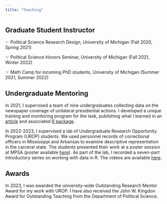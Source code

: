 ```yaml
---
title: "Teaching"
---
```




## Graduate Student Instructor
&#9758; Political Science Research Design, University of Michigan (Fall 2020, Spring 2021)

&#9758; Political Science Honors Seminar, University of Michigan  (Fall 2021, Winter 2022)

&#9758; Math Camp for incoming PhD students, University of Michigan (Summer 2021, Summer 2022)

## Undergraduate Mentoring
In 2021, I supervised a team of nine undergraduates collecting data on the newspaper coverage of unilateral presidential actions. I developed a unique training and monitoring program for the task, publishing what I learned in an  <font style="color:#FFCB05;">[article](../improving-content-analysis-tools-for-working-with-undergraduate-research-assistants.pdf)</font> and associated  <font style="color:#FFCB05;">[R package](https://cran.r-project.org/web/packages/ura/index.html)</font>.

In 2022-2023, I supervised a lab of Undergraduate Research Opportunity Program (UROP) students. We used personnel records of correctional officers in Mississippi and Arkansas to examine descriptive representation in the carceral state. The students presented their work at a poster session at MPSA (poster available <font style="color:#FFCB05;">[here](../final-poster.pptx)</font>). As part of the lab, I recorded a seven-part introductory series on working with data in R. The videos are available <font style="color:#FFCB05;">[here](https://www.youtube.com/channel/UCzl7s8AZ7kwTKY5BZklAiTw)</font>. 


## Awards
In 2023, I was awarded the university-wide Outstanding Research Mentor Award for my work with UROP. I have also received the John W. Kingdon Award for Outstanding Teaching from the Department of Political Science. 